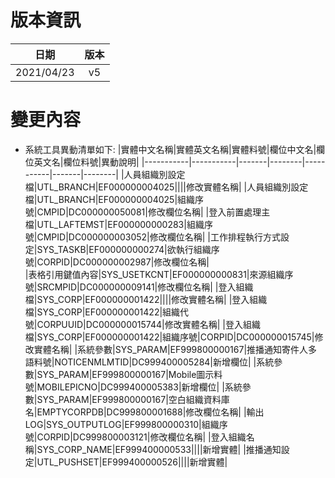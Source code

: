 # 版本資訊

|日期|版本|
|:-:|:-:|
|2021/04/23|v5|

# 變更內容
* 系統工具異動清單如下:
    |實體中文名稱|實體英文名稱|實體料號|欄位中文名|欄位英文名|欄位料號|異動說明|
    |-----------|-----------|-------|--------|-----------|-------|--------|
    |人員組織別設定檔|UTL_BRANCH|EF000000004025||||修改實體名稱|
	|人員組織別設定檔|UTL_BRANCH|EF000000004025|組織序號|CMPID|DC000000050081|修改欄位名稱|
    |登入前置處理主檔|UTL_LAFTEMST|EF000000000283|組織序號|CMPID|DC000000003052|修改欄位名稱|	
    |工作排程執行方式設定|SYS_TASKB|EF000000000274|欲執行組織序號|CORPID|DC000000002987|修改欄位名稱|	
    |表格引用鍵值內容|SYS_USETKCNT|EF000000000831|來源組織序號|SRCMPID|DC000000009141|修改欄位名稱|
	|登入組織檔|SYS_CORP|EF000000001422||||修改實體名稱|
    |登入組織檔|SYS_CORP|EF000000001422|組織代號|CORPUUID|DC000000015744|修改實體名稱|
	|登入組織檔|SYS_CORP|EF000000001422|組織序號|CORPID|DC000000015745|修改實體名稱|
	|系統參數|SYS_PARAM|EF999800000167|推播通知寄件人多語料號|NOTICENMLMTID|DC999400005284|新增欄位|
	|系統參數|SYS_PARAM|EF999800000167|Mobile圖示料號|MOBILEPICNO|DC999400005383|新增欄位|
    |系統參數|SYS_PARAM|EF999800000167|空白組織資料庫名|EMPTYCORPDB|DC999800001688|修改欄位名稱|
    |輸出LOG|SYS_OUTPUTLOG|EF999800000310|組織序號|CORPID|DC999800003121|修改欄位名稱|
    |登入組織名稱|SYS_CORP_NAME|EF999400000533||||新增實體|
	|推播通知設定|UTL_PUSHSET|EF999400000526||||新增實體|